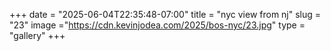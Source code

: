 +++
date = "2025-06-04T22:35:48-07:00"
title = "nyc view from nj"
slug = "23"
image ="https://cdn.kevinjodea.com/2025/bos-nyc/23.jpg"
type = "gallery"
+++
